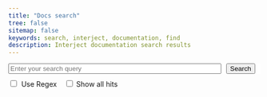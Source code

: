 ```yaml
---
title: "Docs search"
tree: false
sitemap: false
keywords: search, interject, documentation, find
description: Interject documentation search results
---
```


<style>
    #custom-search-form {
        margin-bottom: 10px;
        background-color: white;
        display: flex; /* Use flexbox */
    }
    #custom-search-input {
        flex: 1; /* Let the input grow to fill available space */
    }
    #custom-search-button {
        margin-left: 10px;
        margin-right: 10px;
    }
    #custom-search-results {
  }
    #custom-regex {
        margin-right: 5px;
        margin-bottom: 10px;
    }
    #custom-all-hits {
        margin-left: 15px;
        margin-bottom: 10px;
    }

</style>

<form id="custom-search-form">
  <input type="search" id="custom-search-input" placeholder="Enter your search query">
  <button type="submit" id="custom-search-button">Search</button>
</form>

<div>
  <input type="checkbox" id="custom-regex">
  <label for="custom-regex">Use Regex</label>
  <input type="checkbox" id="custom-all-hits">
  <label for="custom-all-hits">Show all hits</label>
</div>

<div id="custom-search-results"></div>

<script src="../js/customSearch.js"></script>
